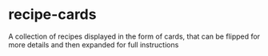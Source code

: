 # recipe-cards
A collection of recipes displayed in the form of cards, that can be flipped for more details and then expanded for full instructions
